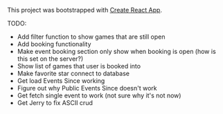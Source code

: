 This project was bootstrapped with [Create React App](https://github.com/facebook/create-react-app).

TODO:

* Add filter function to show games that are still open
* Add booking functionality
* Make event booking section only show when booking is open (how is this set on the server?)
* Show list of games that user is booked into
* Make favorite star connect to database
* Get load Events Since working
* Figure out why Public Events Since doesn't work
* Get fetch single event to work (not sure why it's not now)
* Get Jerry to fix ASCII crud